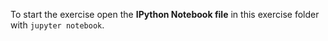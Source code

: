 To start the exercise open the **IPython Notebook file** in this exercise folder with `jupyter notebook`.